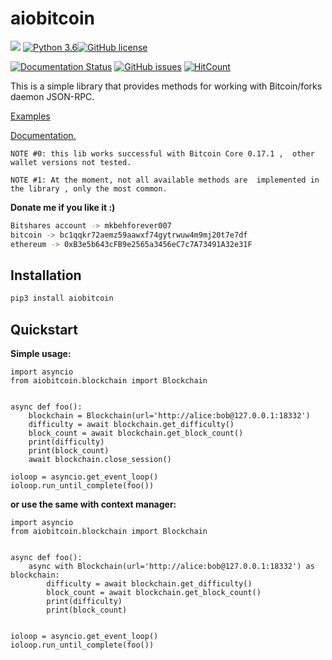 # aiobitcoin

![](https://img.shields.io/pypi/v/aiobitcoin.svg?style=flat)
[![Python 3.6](https://img.shields.io/badge/python-3.6-blue.svg)](https://www.python.org/downloads/release/python-360/)[![GitHub license](https://img.shields.io/github/license/Naereen/StrapDown.js.svg)](https://github.com/Naereen/StrapDown.js/blob/master/LICENSE)

[![Documentation Status](https://readthedocs.org/projects/aiobitcoin/badge/?version=latest)](http://aiobitcoin.readthedocs.io/?badge=latest)
[![GitHub issues](https://img.shields.io/github/issues/Naereen/StrapDown.js.svg)](https://GitHub.com/Naereen/StrapDown.js/issues/)
[![HitCount](http://hits.dwyl.com/mkbeh/aiobitcoin.svg)](http://hits.dwyl.com/mkbeh/aiobitcoin)

This is a simple library that provides methods for working 
with Bitcoin/forks daemon JSON-RPC.

[Examples](https://aiobitcoin.readthedocs.io/en/latest/examples.html)

[Documentation.](https://aiobitcoin.readthedocs.io/en/latest/)

`NOTE #0: this lib works successful with Bitcoin Core 0.17.1 , 
other wallet versions not tested.`

`NOTE #1: At the moment, not all available methods are 
implemented in the library , only the most common.`

**Donate me if you like it :)**
```bash
Bitshares account -> mkbehforever007
bitcoin -> bc1qqkr72aemz59aawxf74gytrwuw4m9mj20t7e7df
ethereum -> 0xB3e5b643cFB9e2565a3456eC7c7A73491A32e31F
```

## Installation
```bash
pip3 install aiobitcoin
```

## Quickstart
**Simple usage:**

    import asyncio
    from aiobitcoin.blockchain import Blockchain


    async def foo():
        blockchain = Blockchain(url='http://alice:bob@127.0.0.1:18332')
        difficulty = await blockchain.get_difficulty()
        block_count = await blockchain.get_block_count()
        print(difficulty)
        print(block_count)
        await blockchain.close_session()

    ioloop = asyncio.get_event_loop()
    ioloop.run_until_complete(foo())

**or use the same with context manager:**

    import asyncio
    from aiobitcoin.blockchain import Blockchain


    async def foo():
        async with Blockchain(url='http://alice:bob@127.0.0.1:18332') as blockchain:
            difficulty = await blockchain.get_difficulty()
            block_count = await blockchain.get_block_count()
            print(difficulty)
            print(block_count)


    ioloop = asyncio.get_event_loop()
    ioloop.run_until_complete(foo())
